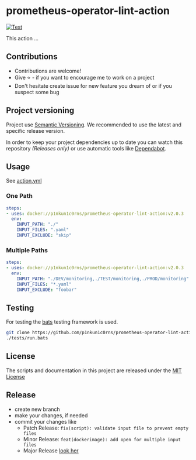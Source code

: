 # prometheus-operator-lint-action

[![Test](https://github.com/p1nkun1c0rns/prometheus-operator-lint-action/workflows/Test/badge.svg)](https://github.com/p1nkun1c0rns/prometheus-operator-lint-action/actions?query=workflow%3ATest)

This action ...

## Contributions

- Contributions are welcome!
- Give :star: - if you want to encourage me to work on a project
- Don't hesitate create issue for new feature you dream of or if you suspect some bug

## Project versioning

Project use [Semantic Versioning](https://semver.org/).
We recommended to use the latest and specific release version.

In order to keep your project dependencies up to date you can watch this repository *(Releases only)*
or use automatic tools like [Dependabot](https://dependabot.com/).

## Usage

See [action.yml](action.yml)

### One Path

```yml
steps:
- uses: docker://p1nkun1c0rns/prometheus-operator-lint-action:v2.0.3
  env:
    INPUT_PATH: "./"
    INPUT_FILES: ".yaml"
    INPUT_EXCLUDE: "skip"
```

### Multiple Paths

```yml
steps:
- uses: docker://p1nkun1c0rns/prometheus-operator-lint-action:v2.0.3
  env:
    INPUT_PATH: "./DEV/monitoring,./TEST/monitoring,./PROD/monitoring"
    INPUT_FILES: "*.yaml"
    INPUT_EXCLUDE: "foobar"
```

## Testing

For testing the [bats](https://github.com/bats-core/bats-core#installation) testing framework is used.

```bash
git clone https://github.com/p1nkun1c0rns/prometheus-operator-lint-action.git
./tests/run.bats
```

## License

The scripts and documentation in this project are released under the [MIT License](LICENSE)

## Release

- create new branch
- make your changes, if needed
- commit your changes like
  - Patch Release: `fix(script): validate input file to prevent empty files`
  - Minor Release: `feat(dockerimage): add open for multiple input files`
  - Major Release [look her](https://github.com/mathieudutour/github-tag-action/blob/master/README.md)
